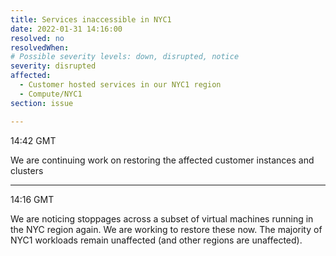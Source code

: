 ```yaml
---
title: Services inaccessible in NYC1
date: 2022-01-31 14:16:00
resolved: no
resolvedWhen: 
# Possible severity levels: down, disrupted, notice
severity: disrupted
affected:
  - Customer hosted services in our NYC1 region
  - Compute/NYC1
section: issue

---
```


14:42 GMT

We are continuing work on restoring the affected customer instances and clusters

---

14:16 GMT

We are noticing stoppages across a subset of virtual machines running in the NYC region again. We are working to restore these now. The majority of NYC1 workloads remain unaffected (and other regions are unaffected).
